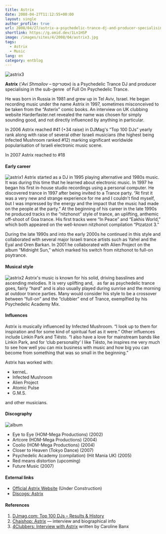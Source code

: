 ```yaml
---
title: Astrix
date: 2008-04-27T11:12:55+00:00
layout: single
author_profile: true
url: 2008/04/27/astrix-a-psychedelic-trance-dj-and-producer-specialising-in-the-sub-genre-of-full-on-psychedelic-trance/
shortlink: https://g.omid.dev/1Ln1HSP
image: /images/sites/4/2008/04/astrix3.jpg
tags:
  - Astrix
  - Music
lang: en
category: entblog
---
```

![astrix3](/images/2008/04/astrix3-208x300.jpg)

**Astrix** (‘_Avi Shmailov_ – אסטריקס) is a Psychedelic Trance DJ and producer specialising in the sub-genre  of Full On Psychedelic Trance.

He was born in Russia in 1981 and grew up in Tel Aviv, Israel. He began recording music under the name Astrix in 1997, sometimes misconceived to be taken from the “Asterix” comic books. An interview on UK clubbing website Harderfaster.net revealed the name was chosen for simply sounding good, and not directly influenced by anything in particular.

In 2006 Astrix reached #41 (+34 raise) in DJMag's “Top 100 DJs” yearly rank along with raise of several other Israeli musicians (the highest being Infected Mushroom ranked #12) marking significant worldwide popularisation of Israeli electronic music scene.

In 2007 Astrix reached to #18

#### Early career

![astrix1](/images/2008/04/astrix1-300x240.jpg) Astrix started as a DJ in 1995 playing alternative and 1980s music. It was during this time that he learned about electronic music. In 1997 he began his first in-house studio recordings using a personal computer. He discovered trance in 1997 after being invited to a Trance party. “At first it was a very new and strange experience for me and I couldn't find myself, but I was impressed by the energy and the impact that the music had made on the people at the party.” At the beginning of his career in the late 1990s he produced tracks in the “nitzhonot” style of trance, an uplifting, anthemic off-shoot of Goa trance. His first tracks were “In Peace” and “Eakhis World,” which both appeared on the well-known nitzhonot compilation “Ptzatzot 3.”

During the late 1990s and into the early 2000s he continued in this style and collaborated with several major Israeli trance artists such as Yahel and the Eyal and Oren Barkan. In 2001 he collaborated with Alien Project on the album “Midnight Sun,” which marked his switch from nitzhonot to full-on psytrance.

#### Musical style

![astrix2](/images/2008/04/astrix2-225x300.jpg) Astrix's music is known for his solid, driving basslines and ascending melodies. It is very uplifting and,   as far as psychedelic trance goes, fairly “hard” and is also usually played during sunrise and the morning at outdoor trance parties. Many would consider his style to be a crossover between “full-on” and the “clubbier” end of Trance, exemplfied by his Psychedelic Academy Mix.

#### Influences

Astrix is musically influenced by Infected Mushroom. “I look up to them for inspiration and for some kind of spiritual fuel as it were.” Other influences include Linkin Park and Tiësto. “I also have a love for mainstream bands like Linkin Park, and for ‘club personality’ I like Tiësto, he inspires me very much to see how well you can mix business with music and how big you can become from something that was so small in the beginning.”

Astrix has worked with:

* kerneL.
* Infected Mushroom
* Alien Project
* Atomic Pulse
* G.M.S.

and other musicians.

#### Discography

![album](/images/2008/04/album.jpg)

* Eye to Eye (HOM-Mega Productions) (2002)
* Artcore (HOM-Mega Productions) (2004)
* Coolio (HOM-Mega Productions) (2004)
* Closer to Heaven (Tokyo Dance) (2007)
* Psychedelic Academy (compilation) (Hit Mania UK) (2005)
* Red means distortion (upcoming)
* Future Music (2007)

#### External links

* [Official Astrix Website](http://www.astrix.co.il) (Under Construction)
* [Discogs: Astrix](http://www.discogs.com/artist/Astrix)

#### References

1. [DJmag.com: Top 100 DJs – Results & History](http://www.djmag.com/index.php?op=top_100&story=2006b)
2. [Chaishop: Astrix](http://www.chaishop.com/divers/frameset2.lasso?lasso/content.lasso?id=744) — interview and biographical info
3. [4Clubbers: Interview with Astrix](http://www.4clubbers.net/modules.php?name=News&file=article&sid=495) written by Caroline Banx
